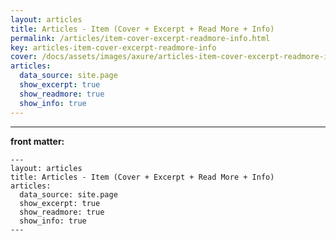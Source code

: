 ```yaml
---
layout: articles
title: Articles - Item (Cover + Excerpt + Read More + Info)
permalink: /articles/item-cover-excerpt-readmore-info.html
key: articles-item-cover-excerpt-readmore-info
cover: /docs/assets/images/axure/articles-item-cover-excerpt-readmore-info.png
articles:
  data_source: site.page
  show_excerpt: true
  show_readmore: true
  show_info: true
---
```


<div class="article__content" markdown="1">

---

**front matter:**

    ---
    layout: articles
    title: Articles - Item (Cover + Excerpt + Read More + Info)
    articles:
      data_source: site.page
      show_excerpt: true
      show_readmore: true
      show_info: true
    ---

</div>